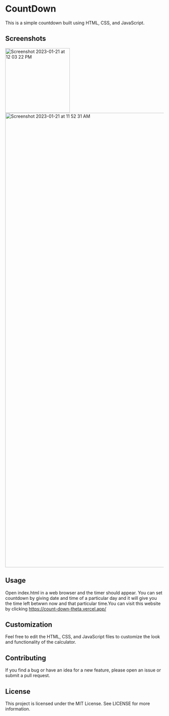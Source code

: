 # CountDown

This is a simple countdown built using HTML, CSS, and JavaScript.

## **Screenshots**

<img width="205" alt="Screenshot 2023-01-21 at 12 03 22 PM" src="https://user-images.githubusercontent.com/122007096/213847457-654b6b97-93b8-4e3f-82be-103ad9e41b4e.png">

<img width="1440" alt="Screenshot 2023-01-21 at 11 52 31 AM" src="https://user-images.githubusercontent.com/122007096/213847469-cc5616f6-b428-4155-94fa-4d9be34e7077.png">


## **Usage**

Open index.html in a web browser and the timer should appear. You can set countdown by giving date and time of a particular day and it will give you the time left betwwn now and that particular time.You can visit this website by clicking https://count-down-theta.vercel.app/

## **Customization**

Feel free to edit the HTML, CSS, and JavaScript files to customize the look and functionality of the calculator.

## **Contributing**

If you find a bug or have an idea for a new feature, please open an issue or submit a pull request.

## **License**

This project is licensed under the MIT License. See LICENSE for more information.
